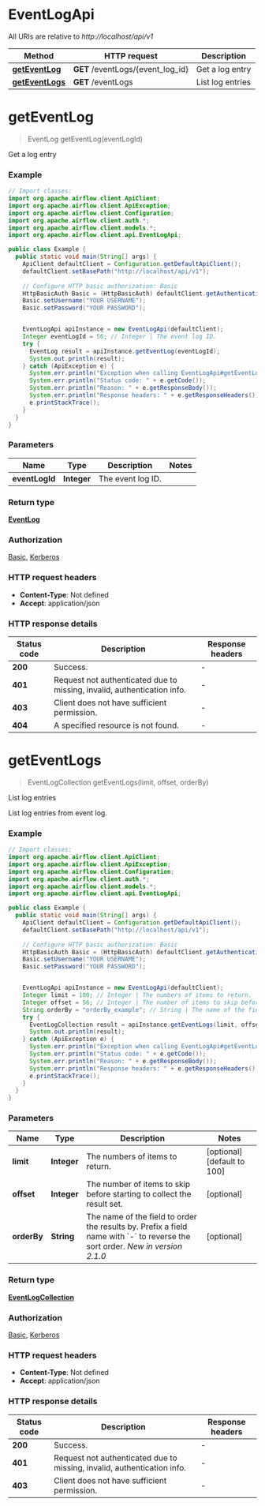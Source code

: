 # EventLogApi

All URIs are relative to *http://localhost/api/v1*

Method | HTTP request | Description
------------- | ------------- | -------------
[**getEventLog**](EventLogApi.md#getEventLog) | **GET** /eventLogs/{event_log_id} | Get a log entry
[**getEventLogs**](EventLogApi.md#getEventLogs) | **GET** /eventLogs | List log entries


<a name="getEventLog"></a>
# **getEventLog**
> EventLog getEventLog(eventLogId)

Get a log entry

### Example
```java
// Import classes:
import org.apache.airflow.client.ApiClient;
import org.apache.airflow.client.ApiException;
import org.apache.airflow.client.Configuration;
import org.apache.airflow.client.auth.*;
import org.apache.airflow.client.models.*;
import org.apache.airflow.client.api.EventLogApi;

public class Example {
  public static void main(String[] args) {
    ApiClient defaultClient = Configuration.getDefaultApiClient();
    defaultClient.setBasePath("http://localhost/api/v1");
    
    // Configure HTTP basic authorization: Basic
    HttpBasicAuth Basic = (HttpBasicAuth) defaultClient.getAuthentication("Basic");
    Basic.setUsername("YOUR USERNAME");
    Basic.setPassword("YOUR PASSWORD");


    EventLogApi apiInstance = new EventLogApi(defaultClient);
    Integer eventLogId = 56; // Integer | The event log ID.
    try {
      EventLog result = apiInstance.getEventLog(eventLogId);
      System.out.println(result);
    } catch (ApiException e) {
      System.err.println("Exception when calling EventLogApi#getEventLog");
      System.err.println("Status code: " + e.getCode());
      System.err.println("Reason: " + e.getResponseBody());
      System.err.println("Response headers: " + e.getResponseHeaders());
      e.printStackTrace();
    }
  }
}
```

### Parameters

Name | Type | Description  | Notes
------------- | ------------- | ------------- | -------------
 **eventLogId** | **Integer**| The event log ID. |

### Return type

[**EventLog**](EventLog.md)

### Authorization

[Basic](../README.md#Basic), [Kerberos](../README.md#Kerberos)

### HTTP request headers

 - **Content-Type**: Not defined
 - **Accept**: application/json

### HTTP response details
| Status code | Description | Response headers |
|-------------|-------------|------------------|
**200** | Success. |  -  |
**401** | Request not authenticated due to missing, invalid, authentication info. |  -  |
**403** | Client does not have sufficient permission. |  -  |
**404** | A specified resource is not found. |  -  |

<a name="getEventLogs"></a>
# **getEventLogs**
> EventLogCollection getEventLogs(limit, offset, orderBy)

List log entries

List log entries from event log.

### Example
```java
// Import classes:
import org.apache.airflow.client.ApiClient;
import org.apache.airflow.client.ApiException;
import org.apache.airflow.client.Configuration;
import org.apache.airflow.client.auth.*;
import org.apache.airflow.client.models.*;
import org.apache.airflow.client.api.EventLogApi;

public class Example {
  public static void main(String[] args) {
    ApiClient defaultClient = Configuration.getDefaultApiClient();
    defaultClient.setBasePath("http://localhost/api/v1");
    
    // Configure HTTP basic authorization: Basic
    HttpBasicAuth Basic = (HttpBasicAuth) defaultClient.getAuthentication("Basic");
    Basic.setUsername("YOUR USERNAME");
    Basic.setPassword("YOUR PASSWORD");


    EventLogApi apiInstance = new EventLogApi(defaultClient);
    Integer limit = 100; // Integer | The numbers of items to return.
    Integer offset = 56; // Integer | The number of items to skip before starting to collect the result set.
    String orderBy = "orderBy_example"; // String | The name of the field to order the results by. Prefix a field name with `-` to reverse the sort order.  *New in version 2.1.0* 
    try {
      EventLogCollection result = apiInstance.getEventLogs(limit, offset, orderBy);
      System.out.println(result);
    } catch (ApiException e) {
      System.err.println("Exception when calling EventLogApi#getEventLogs");
      System.err.println("Status code: " + e.getCode());
      System.err.println("Reason: " + e.getResponseBody());
      System.err.println("Response headers: " + e.getResponseHeaders());
      e.printStackTrace();
    }
  }
}
```

### Parameters

Name | Type | Description  | Notes
------------- | ------------- | ------------- | -------------
 **limit** | **Integer**| The numbers of items to return. | [optional] [default to 100]
 **offset** | **Integer**| The number of items to skip before starting to collect the result set. | [optional]
 **orderBy** | **String**| The name of the field to order the results by. Prefix a field name with &#x60;-&#x60; to reverse the sort order.  *New in version 2.1.0*  | [optional]

### Return type

[**EventLogCollection**](EventLogCollection.md)

### Authorization

[Basic](../README.md#Basic), [Kerberos](../README.md#Kerberos)

### HTTP request headers

 - **Content-Type**: Not defined
 - **Accept**: application/json

### HTTP response details
| Status code | Description | Response headers |
|-------------|-------------|------------------|
**200** | Success. |  -  |
**401** | Request not authenticated due to missing, invalid, authentication info. |  -  |
**403** | Client does not have sufficient permission. |  -  |

